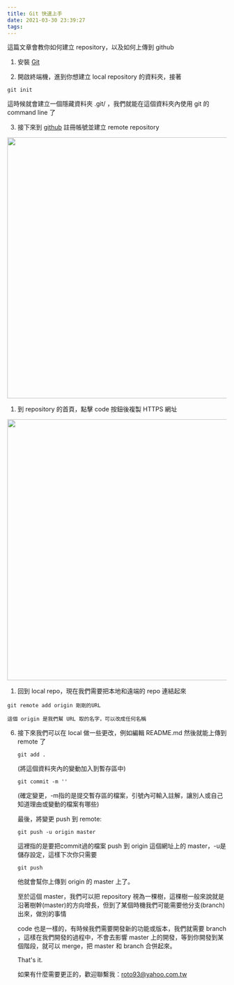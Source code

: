 ```yaml
---
title: Git 快速上手
date: 2021-03-30 23:39:27
tags:
---
```

 
 這篇文章會教你如何建立 repository，以及如何上傳到 github	

 1. 安裝 [Git](https://git-scm.com/downloads 'Git官網')

 2. 開啟終端機，進到你想建立 local repository 的資料夾，接著
 ```
 git init
 ```
 這時候就會建立一個隱藏資料夾 .git/ ，我們就能在這個資料夾內使用 git 的 command line 了

 3. 接下來到 [github](https://github.com 'Github官網') 註冊帳號並建立 remote repository
<img src="github_create_repository.png" width="600px" />


 1. 到 repository 的首頁，點擊 code 按鈕後複製 HTTPS 網址

<img src="github_get_URL.png" width="600px" />

 1. 回到 local repo，現在我們需要把本地和遠端的 repo 連結起來

 ```
 git remote add origin 剛剛的URL
 ```

	這個 origin 是我們幫 URL 取的名字，可以改成任何名稱

 6. 接下來我們可以在 local 做一些更改，例如編輯 README.md 
 	然後就能上傳到 remote 了

 	```
 	git add .
 	``` 

 	(將這個資料夾內的變動加入到暫存區中)

 	```
 	git commit -m ''
 	```

 	(確定變更，-m指的是提交暫存區的檔案，引號內可輸入註解，讓別人或自己知道理由或變動的檔案有哪些)

 	最後，將變更 push 到 remote:

 	```
 	git push -u origin master
 	```

 	這裡指的是要把commit過的檔案 push 到 origin 這個網址上的 master，-u是儲存設定，這樣下次你只需要

 	```
	git push
 	```

 	他就會幫你上傳到 origin 的 master 上了。

 	至於這個 master，我們可以把 repository 視為一棵樹，這棵樹一般來說就是沿著樹幹(master)的方向增長，但到了某個時機我們可能需要他分支(branch)出來，做別的事情

 	code 也是一樣的，有時候我們需要開發新的功能或版本，我們就需要 branch ，這樣在我們開發的過程中，不會去影響 master 上的開發，等到你開發到某個階段，就可以 merge，把 master 和 branch 合併起來。

 	That's it.

 	如果有什麼需要更正的，歡迎聯繫我：roto93@yahoo.com.tw